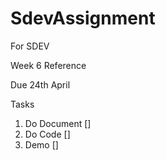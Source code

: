 # SdevAssignment

For SDEV

Week 6 Reference

Due 24th April

Tasks
1. Do Document []
2. Do Code []
3. Demo []